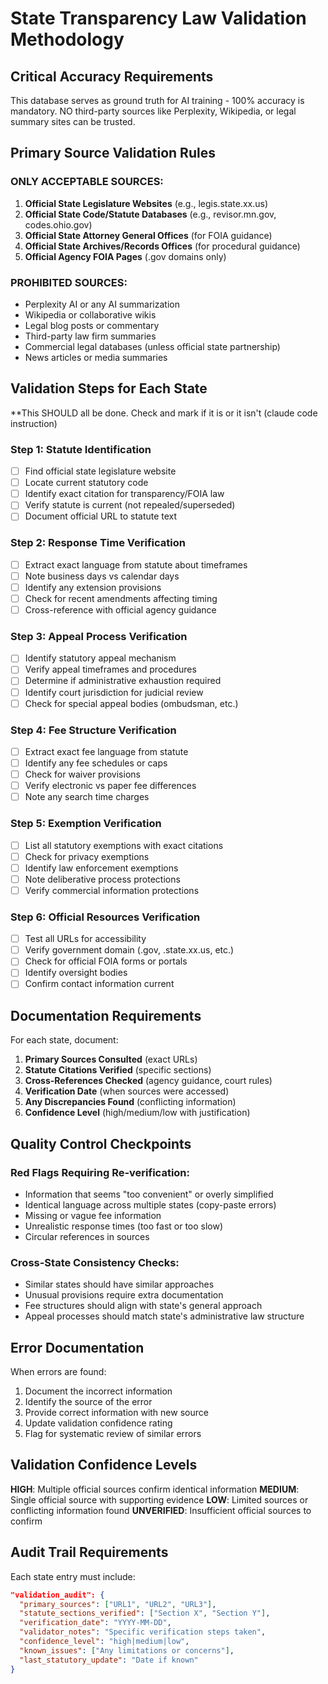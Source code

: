 # State Transparency Law Validation Methodology

## Critical Accuracy Requirements
This database serves as ground truth for AI training - 100% accuracy is mandatory. NO third-party sources like Perplexity, Wikipedia, or legal summary sites can be trusted.

## Primary Source Validation Rules

### ONLY ACCEPTABLE SOURCES:
1. **Official State Legislature Websites** (e.g., legis.state.xx.us)
2. **Official State Code/Statute Databases** (e.g., revisor.mn.gov, codes.ohio.gov)
3. **Official State Attorney General Offices** (for FOIA guidance)
4. **Official State Archives/Records Offices** (for procedural guidance)
5. **Official Agency FOIA Pages** (.gov domains only)

### PROHIBITED SOURCES:
- Perplexity AI or any AI summarization
- Wikipedia or collaborative wikis
- Legal blog posts or commentary
- Third-party law firm summaries
- Commercial legal databases (unless official state partnership)
- News articles or media summaries

## Validation Steps for Each State
**This SHOULD all be done. Check and mark if it is or it isn't (claude code instruction)
### Step 1: Statute Identification
- [ ] Find official state legislature website
- [ ] Locate current statutory code
- [ ] Identify exact citation for transparency/FOIA law
- [ ] Verify statute is current (not repealed/superseded)
- [ ] Document official URL to statute text

### Step 2: Response Time Verification
- [ ] Extract exact language from statute about timeframes
- [ ] Note business days vs calendar days
- [ ] Identify any extension provisions
- [ ] Check for recent amendments affecting timing
- [ ] Cross-reference with official agency guidance

### Step 3: Appeal Process Verification
- [ ] Identify statutory appeal mechanism
- [ ] Verify appeal timeframes and procedures
- [ ] Determine if administrative exhaustion required
- [ ] Identify court jurisdiction for judicial review
- [ ] Check for special appeal bodies (ombudsman, etc.)

### Step 4: Fee Structure Verification
- [ ] Extract exact fee language from statute
- [ ] Identify any fee schedules or caps
- [ ] Check for waiver provisions
- [ ] Verify electronic vs paper fee differences
- [ ] Note any search time charges

### Step 5: Exemption Verification
- [ ] List all statutory exemptions with exact citations
- [ ] Check for privacy exemptions
- [ ] Identify law enforcement exemptions
- [ ] Note deliberative process protections
- [ ] Verify commercial information protections

### Step 6: Official Resources Verification
- [ ] Test all URLs for accessibility
- [ ] Verify government domain (.gov, .state.xx.us, etc.)
- [ ] Check for official FOIA forms or portals
- [ ] Identify oversight bodies
- [ ] Confirm contact information current

## Documentation Requirements

For each state, document:
1. **Primary Sources Consulted** (exact URLs)
2. **Statute Citations Verified** (specific sections)
3. **Cross-References Checked** (agency guidance, court rules)
4. **Verification Date** (when sources were accessed)
5. **Any Discrepancies Found** (conflicting information)
6. **Confidence Level** (high/medium/low with justification)

## Quality Control Checkpoints

### Red Flags Requiring Re-verification:
- Information that seems "too convenient" or overly simplified
- Identical language across multiple states (copy-paste errors)
- Missing or vague fee information
- Unrealistic response times (too fast or too slow)
- Circular references in sources

### Cross-State Consistency Checks:
- Similar states should have similar approaches
- Unusual provisions require extra documentation
- Fee structures should align with state's general approach
- Appeal processes should match state's administrative law structure

## Error Documentation

When errors are found:
1. Document the incorrect information
2. Identify the source of the error
3. Provide correct information with new source
4. Update validation confidence rating
5. Flag for systematic review of similar errors

## Validation Confidence Levels

**HIGH**: Multiple official sources confirm identical information
**MEDIUM**: Single official source with supporting evidence
**LOW**: Limited sources or conflicting information found
**UNVERIFIED**: Insufficient official sources to confirm

## Audit Trail Requirements

Each state entry must include:
```json
"validation_audit": {
  "primary_sources": ["URL1", "URL2", "URL3"],
  "statute_sections_verified": ["Section X", "Section Y"],
  "verification_date": "YYYY-MM-DD",
  "validator_notes": "Specific verification steps taken",
  "confidence_level": "high|medium|low",
  "known_issues": ["Any limitations or concerns"],
  "last_statutory_update": "Date if known"
}
```